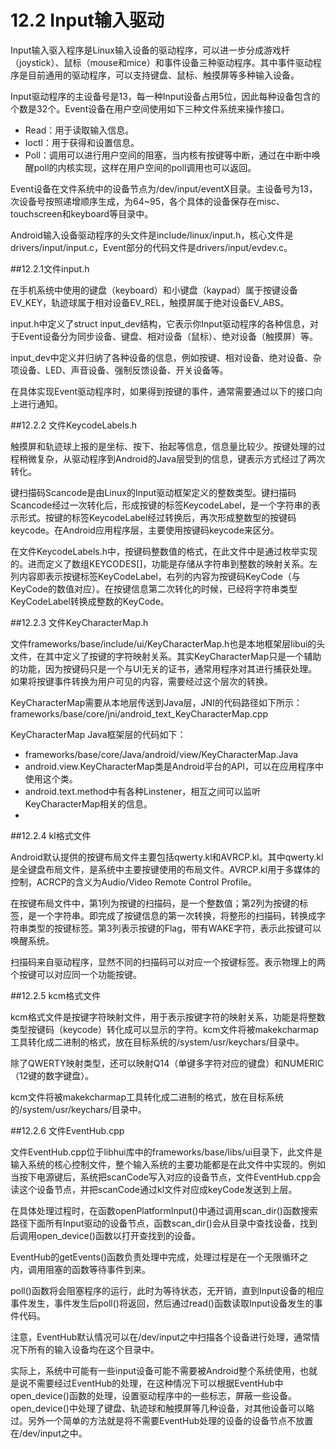 # 12.2 Input输入驱动

Input输入驱入程序是Linux输入设备的驱动程序，可以进一步分成游戏杆（joystick）、鼠标（mouse和mice）和事件设备三种驱动程序。其中事件驱动程序是目前通用的驱动程序，可以支持键盘、鼠标、触摸屏等多种输入设备。

Input驱动程序的主设备号是13，每一种Input设备占用5位，因此每种设备包含的个数是32个。Event设备在用户空间使用如下三种文件系统来操作接口。
* Read：用于读取输入信息。
* Ioctl：用于获得和设置信息。
* Poll：调用可以进行用户空间的阻塞，当内核有按键等中断，通过在中断中唤醒poll的内核实现，这样在用户空间的poll调用也可以返回。

Event设备在文件系统中的设备节点为/dev/input/eventX目录。主设备号为13，次设备号按照递增顺序生成，为64~95，各个具体的设备保存在misc、touchscreen和keyboard等目录中。

Android输入设备驱动程序的头文件是include/linux/input.h，核心文件是drivers/input/input.c，Event部分的代码文件是drivers/input/evdev.c。

##12.2.1文件input.h

在手机系统中使用的键盘（keyboard）和小键盘（kaypad）属于按键设备EV_KEY，轨迹球属于相对设备EV_REL，触摸屏属于绝对设备EV_ABS。

input.h中定义了struct input_dev结构，它表示你Input驱动程序的各种信息，对于Event设备分为同步设备、键盘、相对设备（鼠标）、绝对设备（触摸屏）等。

input_dev中定义并归纳了各种设备的信息，例如按键、相对设备、绝对设备、杂项设备、LED、声音设备、强制反馈设备、开关设备等。

在具体实现Event驱动程序时，如果得到按键的事件，通常需要通过以下的接口向上进行通知。

##12.2.2 文件KeycodeLabels.h


触摸屏和轨迹球上报的是坐标、按下、抬起等信息，信息量比较少。按键处理的过程稍微复杂，从驱动程序到Android的Java层受到的信息，键表示方式经过了两次转化。

键扫描码Scancode是由Linux的Input驱动框架定义的整数类型。键扫描码Scancode经过一次转化后，形成按键的标签KeycodeLabel，是一个字符串的表示形式。按键的标签KeycodeLabel经过转换后，再次形成整数型的按键码keycode。在Android应用程序层，主要使用按键码keycode来区分。

在文件KeycodeLabels.h中，按键码整数值的格式，在此文件中是通过枚举实现的。进而定义了数组KEYCODES[]，功能是存储从字符串到整数的映射关系。左列内容即表示按键标签KeyCodeLabel，右列的内容为按键码KeyCode（与KeyCode的数值对应）。在按键信息第二次转化的时候，已经将字符串类型KeyCodeLabel转换成整数的KeyCode。

##12.2.3 文件KeyCharacterMap.h


文件frameworks/base/include/ui/KeyCharacterMap.h也是本地框架层libui的头文件，在其中定义了按键的字符映射关系。其实KeyCharacterMap只是一个辅助的功能，因为按键码只是一个与UI无关的证书，通常用程序对其进行捕获处理。如果将按键事件转换为用户可见的内容，需要经过这个层次的转换。

KeyCharacterMap需要从本地层传送到Java层，JNI的代码路径如下所示：
frameworks/base/core/jni/android_text_KeyCharacterMap.cpp

KeyCharacterMap Java框架层的代码如下：
* frameworks/base/core/Java/android/view/KeyCharacterMap.Java
* android.view.KeyCharacterMap类是Android平台的API，可以在应用程序中使用这个类。
* android.text.method中有各种Linstener，相互之间可以监听KeyCharacterMap相关的信息。
*

##12.2.4  kl格式文件


Android默认提供的按键布局文件主要包括qwerty.kl和AVRCP.kl。其中qwerty.kl是全键盘布局文件，是系统中主要按键使用的布局文件。AVRCP.kl用于多媒体的控制，ACRCP的含义为Audio/Video Remote Control Profile。

在按键布局文件中，第1列为按键的扫描码，是一个整数值；第2列为按键的标签，是一个字符串。即完成了按键信息的第一次转换，将整形的扫描码，转换成字符串类型的按键标签。第3列表示按键的Flag，带有WAKE字符，表示此按键可以唤醒系统。

扫描码来自驱动程序，显然不同的扫描码可以对应一个按键标签。表示物理上的两个按键可以对应同一个功能按键。

##12.2.5   kcm格式文件


kcm格式文件是按键字符映射文件，用于表示按键字符的映射关系，功能是将整数类型按键码（keycode）转化成可以显示的字符。kcm文件将被makekcharmap工具转化成二进制的格式，放在目标系统的/system/usr/keychars/目录中。

除了QWERTY映射类型，还可以映射Q14（单键多字符对应的键盘）和NUMERIC（12键的数字键盘）。

kcm文件将被makekcharmap工具转化成二进制的格式，放在目标系统的/system/usr/keychars/目录中。

##12.2.6 文件EventHub.cpp


文件EventHub.cpp位于libhui库中的frameworks/base/libs/ui目录下，此文件是输入系统的核心控制文件，整个输入系统的主要功能都是在此文件中实现的。例如当按下电源键后，系统把scanCode写入对应的设备节点，文件EventHub.cpp会读这个设备节点，并把scanCode通过kl文件对应成keyCode发送到上层。
 
在具体处理过程时，在函数openPlatformInput()中通过调用scan_dir()函数搜索路径下面所有Input驱动的设备节点，函数scan_dir()会从目录中查找设备，找到后调用open_device()函数以打开查找到的设备。

EventHub的getEvents()函数负责处理中完成，处理过程是在一个无限循环之内，调用阻塞的函数等待事件到来。

poll()函数将会阻塞程序的运行，此时为等待状态，无开销，直到Input设备的相应事件发生，事件发生后poll()将返回，然后通过read()函数读取Input设备发生的事件代码。

注意，EventHub默认情况可以在/dev/input之中扫描各个设备进行处理，通常情况下所有的输入设备均在这个目录中。

实际上，系统中可能有一些input设备可能不需要被Android整个系统使用，也就是说不需要经过EventHub的处理，在这种情况下可以根据EventHub中open_device()函数的处理，设置驱动程序中的一些标志，屏蔽一些设备。open_device()中处理了键盘、轨迹球和触摸屏等几种设备，对其他设备可以略过。另外一个简单的方法就是将不需要EventHub处理的设备的设备节点不放置在/dev/input之中。



